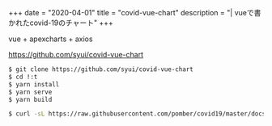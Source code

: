 +++
date = "2020-04-01"
title = "covid-vue-chart"
description = "| vueで書かれたcovid-19のチャート"
+++

vue + apexcharts + axios

https://github.com/syui/covid-vue-chart

```sh
$ git clone https://github.com/syui/covid-vue-chart
$ cd !:t
$ yarn install
$ yarn serve
$ yarn build

$ curl -sL https://raw.githubusercontent.com/pomber/covid19/master/docs/timeseries.json|jq ".|keys"
```

